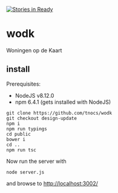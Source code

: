 [![Stories in Ready](https://badge.waffle.io/TNOCS/wodk.png?label=ready&title=Ready)](https://waffle.io/TNOCS/wodk)
# wodk
Woningen op de Kaart


## install

Prerequisites: 
* NodeJS v8.12.0
* npm 6.4.1 (gets installed with NodeJS)
```
git clone https://github.com/tnocs/wodk
git checkout design-update
npm i
npm run typings
cd public
bower i
cd ..
npm run tsc
```

Now run the server with 
```
node server.js
```
and browse to [http://localhost:3002/](http://localhost:3002/)